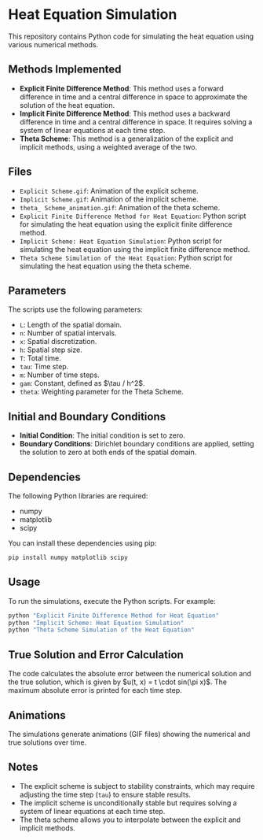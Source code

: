 
# Heat Equation Simulation

This repository contains Python code for simulating the heat equation using various numerical methods.

## Methods Implemented

*   **Explicit Finite Difference Method**: This method uses a forward difference in time and a central difference in space to approximate the solution of the heat equation.
*   **Implicit Finite Difference Method**: This method uses a backward difference in time and a central difference in space. It requires solving a system of linear equations at each time step.
*   **Theta Scheme**: This method is a generalization of the explicit and implicit methods, using a weighted average of the two.

## Files

*   `Explicit Scheme.gif`: Animation of the explicit scheme.
*   `Implicit Scheme.gif`: Animation of the implicit scheme.
*   `theta_ Scheme_animation.gif`: Animation of the theta scheme.
*   `Explicit Finite Difference Method for Heat Equation`: Python script for simulating the heat equation using the explicit finite difference method.
*   `Implicit Scheme: Heat Equation Simulation`: Python script for simulating the heat equation using the implicit finite difference method.
*   `Theta Scheme Simulation of the Heat Equation`: Python script for simulating the heat equation using the theta scheme.

## Parameters

The scripts use the following parameters:

*   `L`: Length of the spatial domain.
*   `n`: Number of spatial intervals.
*   `x`: Spatial discretization.
*   `h`: Spatial step size.
*   `T`: Total time.
*   `tau`: Time step.
*   `m`: Number of time steps.
*   `gam`:  Constant, defined as \$\\tau / h^2\$.
*   `theta`: Weighting parameter for the Theta Scheme.

## Initial and Boundary Conditions

*   **Initial Condition**: The initial condition is set to zero.
*   **Boundary Conditions**: Dirichlet boundary conditions are applied, setting the solution to zero at both ends of the spatial domain.

## Dependencies

The following Python libraries are required:

*   numpy
*   matplotlib
*   scipy

You can install these dependencies using pip:

```bash
pip install numpy matplotlib scipy
```

## Usage

To run the simulations, execute the Python scripts. For example:

```bash
python "Explicit Finite Difference Method for Heat Equation"
python "Implicit Scheme: Heat Equation Simulation"
python "Theta Scheme Simulation of the Heat Equation"
```

## True Solution and Error Calculation

The code calculates the absolute error between the numerical solution and the true solution, which is given by  \$u(t, x) = t \\cdot sin(\\pi x)\$. The maximum absolute error is printed for each time step.

## Animations

The simulations generate animations (GIF files) showing the numerical and true solutions over time.

## Notes

*   The explicit scheme is subject to stability constraints, which may require adjusting the time step (`tau`) to ensure stable results.
*   The implicit scheme is unconditionally stable but requires solving a system of linear equations at each time step.
*   The theta scheme allows you to interpolate between the explicit and implicit methods.
```

